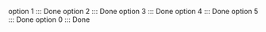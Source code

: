 option 1 ::: Done
option 2 ::: Done
option 3 ::: Done
option 4 ::: Done
option 5 ::: Done
option 0 ::: Done